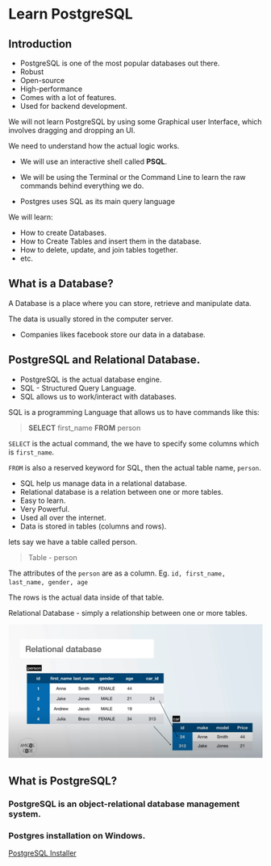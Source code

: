 # Learn PostgreSQL

## Introduction
- PostgreSQL is one of the most popular databases out there.
- Robust 
- Open-source
- High-performance
- Comes with a lot of features.
- Used for backend development.

We will not learn PostgreSQL by using some Graphical user Interface, which involves dragging and dropping an UI. 

We need to understand how the actual logic works.

- We will use an interactive shell called <b>PSQL</b>.

- We will be using the Terminal or the Command Line to learn the raw commands behind everything we do.

- Postgres uses SQL as its main query language

We will learn:
- How to create Databases.
- How to Create Tables and insert them in the database.
- How to delete, update, and join tables together.
- etc.

## What is a Database?

A Database is a place where you can store, retrieve and manipulate data. 

The data is usually stored in the computer server.

- Companies likes facebook store our data in a database.


## PostgreSQL and Relational Database.

- PostgreSQL is the actual database engine.
- SQL - Structured Query Language.
- SQL allows us to work/interact with databases.

SQL is a programming Language that allows us to have commands like this:

> <b>SELECT</b> first_name <b>FROM</b> person

`SELECT` is the actual command, the we have to specify some columns which is `first_name`.

`FROM` is also a reserved keyword for SQL, then the actual table name, `person`.

- SQL help us manage data in a relational database.
- Relational database is a relation between one or more tables.
- Easy to learn.
- Very Powerful.
- Used all over the internet. 
- Data is stored in tables (columns and rows).

lets say we have a table called person.

> Table - person

The attributes of the `person` are as a column. Eg. `id, first_name, last_name, gender, age`

The rows is the actual data inside of that table. 

Relational Database - simply a relationship between one or more tables. 

<img src="./img/sql1.png" alt="sql" width="700">



## What is PostgreSQL?   
### PostgreSQL is an object-relational database management system.



### Postgres installation on Windows.

<a href="https://www.enterprisedb.com/downloads/postgres-postgresql-downloads">PostgreSQL Installer</a>



